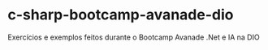 # c-sharp-bootcamp-avanade-dio
Exercícios e exemplos feitos durante o Bootcamp Avanade .Net e IA na DIO
